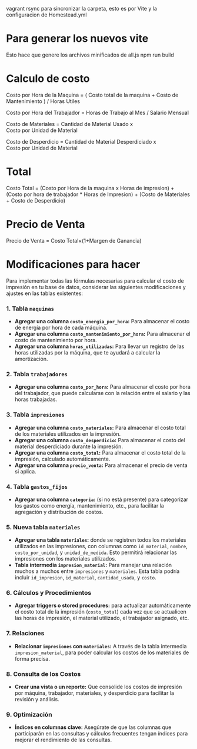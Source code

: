 vagrant rsync para sincronizar la carpeta, esto es por Vite y la configuracion de Homestead.yml

# Para generar los nuevos vite

Esto hace que genere los archivos minificados de all.js
npm run build

# Calculo de costo

Costo por Hora de la Maquina = ( Costo total de la maquina + Costo de Mantenimiento ) / Horas Utiles

Costo por Hora del Trabajador = Horas de Trabajo al Mes / Salario Mensual

Costo de Materiales = Cantidad de Material Usado x Costo por Unidad de Material

Costo de Desperdicio = Cantidad de Material Desperdiciado x Costo por Unidad de Material

# Total

Costo Total = (Costo por Hora de la maquina x Horas de impresion) + (Costo por hora de trabajador * Horas de Impresion) + (Costo de Materiales + Costo de Desperdicio)

# Precio de Venta

Precio de Venta = Costo Total×(1+Margen de Ganancia)

# Modificaciones para hacer

Para implementar todas las fórmulas necesarias para calcular el costo de impresión en tu base de datos, considerar las siguientes modificaciones y ajustes en las tablas existentes:

### 1. **Tabla `maquinas`**

-   **Agregar una columna `costo_energia_por_hora`:** Para almacenar el costo de energía por hora de cada máquina.
-   **Agregar una columna `costo_mantenimiento_por_hora`:** Para almacenar el costo de mantenimiento por hora.
-   **Agregar una columna `horas_utilizadas`:** Para llevar un registro de las horas utilizadas por la máquina, que te ayudará a calcular la amortización.

### 2. **Tabla `trabajadores`**

-   **Agregar una columna `costo_por_hora`:** Para almacenar el costo por hora del trabajador, que puede calcularse con la relación entre el salario y las horas trabajadas.

### 3. **Tabla `impresiones`**

-   **Agregar una columna `costo_materiales`:** Para almacenar el costo total de los materiales utilizados en la impresión.
-   **Agregar una columna `costo_desperdicio`:** Para almacenar el costo del material desperdiciado durante la impresión.
-   **Agregar una columna `costo_total`:** Para almacenar el costo total de la impresión, calculado automáticamente.
-   **Agregar una columna `precio_venta`:** Para almacenar el precio de venta si aplica.

### 4. **Tabla `gastos_fijos`**

-   **Agregar una columna `categoria`:** (si no está presente) para categorizar los gastos como energía, mantenimiento, etc., para facilitar la agregación y distribución de costos.

### 5. **Nueva tabla `materiales`**

-   **Agregar una tabla `materiales`:** donde se registren todos los materiales utilizados en las impresiones, con columnas como `id_material`, `nombre`, `costo_por_unidad`, y `unidad_de_medida`. Esto permitirá relacionar las impresiones con los materiales utilizados.
-   **Tabla intermedia `impresion_material`:** Para manejar una relación muchos a muchos entre `impresiones` y `materiales`. Esta tabla podría incluir `id_impresion`, `id_material`, `cantidad_usada`, y `costo`.

### 6. **Cálculos y Procedimientos**

-   **Agregar triggers o stored procedures:** para actualizar automáticamente el costo total de la impresión (`costo_total`) cada vez que se actualicen las horas de impresión, el material utilizado, el trabajador asignado, etc.

### 7. **Relaciones**

-   **Relacionar `impresiones` con `materiales`:** A través de la tabla intermedia `impresion_material`, para poder calcular los costos de los materiales de forma precisa.

### 8. **Consulta de los Costos**

-   **Crear una vista o un reporte:** Que consolide los costos de impresión por máquina, trabajador, materiales, y desperdicio para facilitar la revisión y análisis.

### 9. **Optimización**

-   **Índices en columnas clave:** Asegúrate de que las columnas que participarán en las consultas y cálculos frecuentes tengan índices para mejorar el rendimiento de las consultas.
